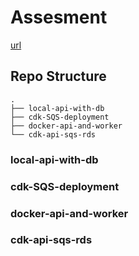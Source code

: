 # Assesment

[url]()

## Repo Structure

```
.
├── local-api-with-db
├── cdk-SQS-deployment
├── docker-api-and-worker
└── cdk-api-sqs-rds
```

### local-api-with-db
### cdk-SQS-deployment
### docker-api-and-worker
### cdk-api-sqs-rds

